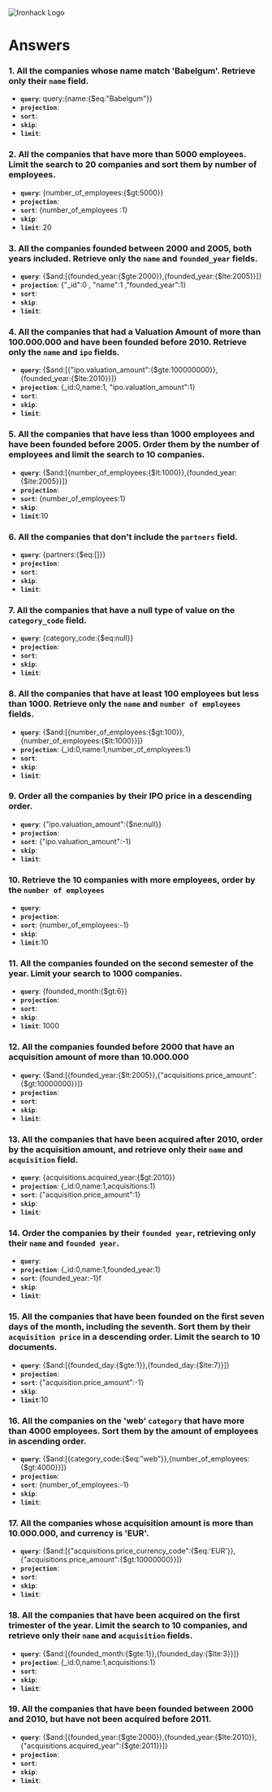 ![Ironhack Logo](https://i.imgur.com/1QgrNNw.png)

# Answers

### 1. All the companies whose name match 'Babelgum'. Retrieve only their `name` field.

<!-- Your Code Goes Here -->
- **`query`**: query:{name:{$eq:"Babelgum"}}
- **`projection`**: 
- **`sort`**: 
- **`skip`**: 
- **`limit`**: 


### 2. All the companies that have more than 5000 employees. Limit the search to 20 companies and sort them by **number of employees**.

<!-- Your Code Goes Here -->
- **`query`**: {number_of_employees:{$gt:5000}}
- **`projection`**: 
- **`sort`**: {number_of_employees :1}
- **`skip`**: 
- **`limit`**: 20

### 3. All the companies founded between 2000 and 2005, both years included. Retrieve only the `name` and `founded_year` fields.

<!-- Your Code Goes Here -->
- **`query`**: {$and:[{founded_year:{$gte:2000}},{founded_year:{$lte:2005}}]}
- **`projection`**: {"_id":0 , "name":1 ,"founded_year":1}
- **`sort`**: 
- **`skip`**: 
- **`limit`**:

### 4. All the companies that had a Valuation Amount of more than 100.000.000 and have been founded before 2010. Retrieve only the `name` and `ipo` fields.

<!-- Your Code Goes Here -->
- **`query`**: {$and:[{"ipo.valuation_amount":{$gte:100000000}},{founded_year:{$lte:2010}}]}
- **`projection`**: {_id:0,name:1, "ipo.valuation_amount":1}
- **`sort`**: 
- **`skip`**: 
- **`limit`**:

### 5. All the companies that have less than 1000 employees and have been founded before 2005. Order them by the number of employees and limit the search to 10 companies.

<!-- Your Code Goes Here -->
- **`query`**: {$and:[{number_of_employees:{$lt:1000}},{founded_year:{$lte:2005}}]}
- **`projection`**: 
- **`sort`**: {number_of_employees:1}
- **`skip`**: 
- **`limit`**:10

### 6. All the companies that don't include the `partners` field.

<!-- Your Code Goes Here -->
- **`query`**: {partners:{$eq:[]}}
- **`projection`**: 
- **`sort`**: 
- **`skip`**: 
- **`limit`**:

### 7. All the companies that have a null type of value on the `category_code` field.

<!-- Your Code Goes Here -->
- **`query`**: {category_code:{$eq:null}}
- **`projection`**: 
- **`sort`**: 
- **`skip`**: 
- **`limit`**:

### 8. All the companies that have at least 100 employees but less than 1000. Retrieve only the `name` and `number of employees` fields.

<!-- Your Code Goes Here -->
- **`query`**: {$and:[{number_of_employees:{$gt:100}},{number_of_employees:{$lt:1000}}]}
- **`projection`**: {_id:0,name:1,number_of_employees:1}
- **`sort`**: 
- **`skip`**: 
- **`limit`**:

### 9. Order all the companies by their IPO price in a descending order.

<!-- Your Code Goes Here -->
- **`query`**: {"ipo.valuation_amount":{$ne:null}}
- **`projection`**: 
- **`sort`**: {"ipo.valuation_amount":-1}
- **`skip`**: 
- **`limit`**:

### 10. Retrieve the 10 companies with more employees, order by the `number of employees`

<!-- Your Code Goes Here -->
- **`query`**: 
- **`projection`**: 
- **`sort`**: {number_of_employees:-1}
- **`skip`**: 
- **`limit`**:10

### 11. All the companies founded on the second semester of the year. Limit your search to 1000 companies.

<!-- Your Code Goes Here -->
- **`query`**: {founded_month:{$gt:6}}
- **`projection`**: 
- **`sort`**: 
- **`skip`**: 
- **`limit`**: 1000

### 12. All the companies founded before 2000 that have an acquisition amount of more than 10.000.000

<!-- Your Code Goes Here -->
- **`query`**: {$and:[{founded_year:{$lt:2005}},{"acquisitions.price_amount":{$gt:10000000}}]}
- **`projection`**: 
- **`sort`**: 
- **`skip`**: 
- **`limit`**:

### 13. All the companies that have been acquired after 2010, order by the acquisition amount, and retrieve only their `name` and `acquisition` field.

<!-- Your Code Goes Here -->
- **`query`**: {acquisitions.acquired_year:{$gt:2010}}
- **`projection`**: {_id:0,name:1,acquisitions:1}
- **`sort`**: {"acquisition.price_amount":1}
- **`skip`**: 
- **`limit`**:

### 14. Order the companies by their `founded year`, retrieving only their `name` and `founded year`.

<!-- Your Code Goes Here -->
- **`query`**: 
- **`projection`**: {_id:0,name:1,founded_year:1}
- **`sort`**: {founded_year:-1}f
- **`skip`**: 
- **`limit`**:

### 15. All the companies that have been founded on the first seven days of the month, including the seventh. Sort them by their `acquisition price` in a descending order. Limit the search to 10 documents.

<!-- Your Code Goes Here -->
- **`query`**: {$and:[{founded_day:{$gte:1}},{founded_day:{$lte:7}}]}
- **`projection`**: 
- **`sort`**: {"acquisition.price_amount":-1}
- **`skip`**: 
- **`limit`**:10

### 16. All the companies on the 'web' `category` that have more than 4000 employees. Sort them by the amount of employees in ascending order.

<!-- Your Code Goes Here -->
- **`query`**: {$and:[{category_code:{$eq:"web"}},{number_of_employees:{$gt:4000}}]}
- **`projection`**: 
- **`sort`**: {number_of_employees:-1}
- **`skip`**: 
- **`limit`**:

### 17. All the companies whose acquisition amount is more than 10.000.000, and currency is 'EUR'.

<!-- Your Code Goes Here -->
- **`query`**: {$and:[{"acquisitions.price_currency_code":{$eq:'EUR'}},{"acquisitions.price_amount":{$gt:10000000}}]} 
- **`projection`**: 
- **`sort`**: 
- **`skip`**: 
- **`limit`**:

### 18. All the companies that have been acquired on the first trimester of the year. Limit the search to 10 companies, and retrieve only their `name` and `acquisition` fields.

<!-- Your Code Goes Here -->
- **`query`**: {$and:[{founded_month:{$gte:1}},{founded_day:{$lte:3}}]}
- **`projection`**: {_id:0,name:1,acquisitions:1}
- **`sort`**: 
- **`skip`**: 
- **`limit`**:

### 19. All the companies that have been founded between 2000 and 2010, but have not been acquired before 2011.

<!-- Your Code Goes Here -->
- **`query`**: {$and:[{founded_year:{$gte:2000}},{founded_year:{$lte:2010}},{"acquisitions.acquired_year":{$gte:2011}}]}
- **`projection`**: 
- **`sort`**: 
- **`skip`**: 
- **`limit`**:

